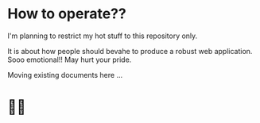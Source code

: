 # How to operate??

I'm planning to restrict my hot stuff to this repository only.

It is about how people should bevahe to produce a robust web application. Sooo emotional!! May hurt your pride.

Moving existing documents here ...

# 🏃‍♂️

